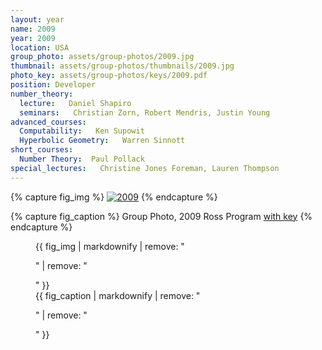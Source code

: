 ```yaml
---
layout: year
name: 2009
year: 2009
location: USA
group_photo: assets/group-photos/2009.jpg
thumbnail: assets/group-photos/thumbnails/2009.jpg
photo_key: assets/group-photos/keys/2009.pdf
position: Developer
number_theory:
  lecture:   Daniel Shapiro
  seminars:   Christian Zorn, Robert Mendris, Justin Young
advanced_courses:
  Computability:   Ken Supowit
  Hyperbolic Geometry:   Warren Sinnott
short_courses:
  Number Theory:  Paul Pollack
special_lectures:   Christine Jones Foreman, Lauren Thompson
---
```

{% capture fig_img %}
[![2009](/assets/group-photos/2009.jpg)](/assets/group-photos/keys/2009.pdf)
{% endcapture %}

{% capture fig_caption %}
Group Photo, 2009 Ross Program [with key](/assets/group-photos/keys/2009.pdf)
{% endcapture %}

<figure>
  {{ fig_img | markdownify | remove: "<p>" | remove: "</p>" }}
  <figcaption>{{ fig_caption | markdownify | remove: "<p>" | remove: "</p>" }}</figcaption>
</figure>
